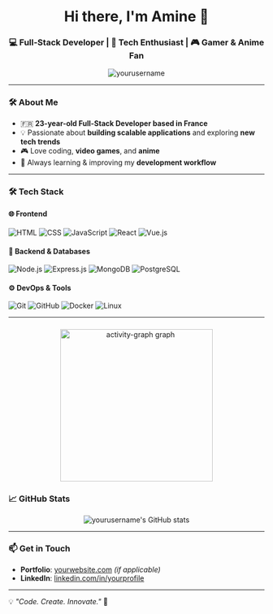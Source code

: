 <h1 align="center">Hi there, I'm Amine 👋</h1>
<h3 align="center">💻 Full-Stack Developer | 🚀 Tech Enthusiast | 🎮 Gamer & Anime Fan</h3>

<p align="center">
  <img src="https://komarev.com/ghpvc/?username=yourusername&label=Profile%20Views&color=0e75b6&style=flat" alt="yourusername" />
</p>

---

### 🛠️ **About Me**
- 🇫🇷 **23-year-old Full-Stack Developer based in France**
- 💡 Passionate about **building scalable applications** and exploring **new tech trends**
- 🎮 Love coding, **video games**, and **anime**
- 🚀 Always learning & improving my **development workflow**  

---

### 🛠️ **Tech Stack**
#### 🌐 **Frontend**  
![HTML](https://img.shields.io/badge/HTML5-E34F26?style=for-the-badge&logo=html5&logoColor=white)
![CSS](https://img.shields.io/badge/CSS3-1572B6?style=for-the-badge&logo=css3&logoColor=white)
![JavaScript](https://img.shields.io/badge/JavaScript-F7DF1E?style=for-the-badge&logo=javascript&logoColor=black)
![React](https://img.shields.io/badge/React-61DAFB?style=for-the-badge&logo=react&logoColor=black)
![Vue.js](https://img.shields.io/badge/Vue.js-4FC08D?style=for-the-badge&logo=vue.js&logoColor=white)

#### 💾 **Backend & Databases**  
![Node.js](https://img.shields.io/badge/Node.js-339933?style=for-the-badge&logo=nodedotjs&logoColor=white)
![Express.js](https://img.shields.io/badge/Express.js-000000?style=for-the-badge&logo=express&logoColor=white)
![MongoDB](https://img.shields.io/badge/MongoDB-47A248?style=for-the-badge&logo=mongodb&logoColor=white)
![PostgreSQL](https://img.shields.io/badge/PostgreSQL-316192?style=for-the-badge&logo=postgresql&logoColor=white)

#### ⚙️ **DevOps & Tools**  
![Git](https://img.shields.io/badge/Git-F05032?style=for-the-badge&logo=git&logoColor=white)
![GitHub](https://img.shields.io/badge/GitHub-181717?style=for-the-badge&logo=github&logoColor=white)
![Docker](https://img.shields.io/badge/Docker-2496ED?style=for-the-badge&logo=docker&logoColor=white)
![Linux](https://img.shields.io/badge/Linux-FCC624?style=for-the-badge&logo=linux&logoColor=black)

---
###

<div align="center">
  <img src="https://github-readme-activity-graph.vercel.app/graph?username=AmineBenfetta&radius=16&theme=nightowl&area=true&order=5" height="300" alt="activity-graph graph"  />
</div>

### 

### 📈 **GitHub Stats**
<p align="center">
  <img src="https://github-readme-stats.vercel.app/api?username=yourusername&show_icons=true&theme=nightowl" alt="yourusername's GitHub stats" />
</p>

---

### 📫 **Get in Touch**
- **Portfolio**: [yourwebsite.com](https://yourwebsite.com) *(if applicable)*
- **LinkedIn**: [linkedin.com/in/yourprofile](https://linkedin.com/in/yourprofile)
---

💡 _"Code. Create. Innovate."_ 🚀  

